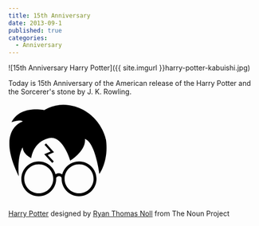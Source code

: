 ```yaml
---
title: 15th Anniversary
date: 2013-09-1
published: true
categories:
  - Anniversary
---
```


![15th Anniversary Harry Potter]({{ site.imgurl }}harry-potter-kabuishi.jpg)

Today is 15th Anniversary of the American release of the Harry Potter and the Sorcerer's stone by J. K. Rowling.

<svg xmlns="http://www.w3.org/2000/svg" xmlns:xlink="http://www.w3.org/1999/xlink" version="1.1" x="0px" y="0px" width="200px" height="200px" viewBox="0 0 100 100" enable-background="new 0 0 100 100" xml:space="preserve">
<g id="Captions">
	<rect x="-192" width="185" height="99"/>
	<rect y="-36" width="100" height="30"/>
	<text transform="matrix(1 0 0 1 66 -19.5)" fill="#000000" font-family="'Helvetica'" font-size="2.4">http://thenounproject.com</text>
	<text transform="matrix(1 0 0 1 7.166 -24.5)"><tspan x="0" y="0" fill="#000000" font-family="'Helvetica-Bold'" font-size="6.1578">The Noun Project</tspan><tspan x="1.12" y="4.8" fill="#000000" font-family="'Helvetica-Bold'" font-size="4">Icon Template</tspan></text>
	<text transform="matrix(1 0 0 1 -178.5 10.5)" fill="#000000" font-family="'Helvetica-Bold'" font-size="6.1578">Reminders</text>
	<line fill="#000000" stroke="#FFFFFF" stroke-miterlimit="10" x1="8" y1="-14.5" x2="18" y2="-14.5"/>
	<line fill="#000000" stroke="#FFFFFF" stroke-miterlimit="10" x1="-179" y1="16.5" x2="-162" y2="16.5"/>
	<g>
		<g>
			<g>
				<rect x="-170.802" y="31.318" fill="#000000" width="8.721" height="8.642"/>
				<path fill="#000000" d="M-164.455,42.312h4.747v-4.703h-4.747V42.312z M-159.266,42.749h-5.63V37.17h5.63V42.749      L-159.266,42.749z M-166.221,44.062h8.279v-8.203h-8.279V44.062L-166.221,44.062z M-157.5,44.5h-9.163v-9.079h9.163V44.5      L-157.5,44.5z"/>
				<polygon fill="#000000" points="-166.149,44.133 -166.292,43.991 -158.013,35.787 -157.871,35.929     "/>
			</g>
		</g>
	</g>
	<rect x="-179" y="58" fill="none" width="35" height="32.5"/>
	<text transform="matrix(1 0 0 1 -179 60.1572)"><tspan x="0" y="0" fill="#000000" font-family="'Helvetica-Bold'" font-size="3">Strokes</tspan><tspan x="0" y="5" fill="#000000" font-family="'Helvetica'" font-size="2.4">Try to keep strokes at 4px</tspan><tspan x="0" y="10" fill="#000000" font-family="'Helvetica'" font-size="2.4">Minimum stroke weight is 2px</tspan><tspan x="0" y="14.5" fill="#000000" font-family="'Helvetica'" font-size="2.4">For thicker strokes use even </tspan><tspan x="0" y="17.5" fill="#000000" font-family="'Helvetica'" font-size="2.4">numbers: 6px, 8px etc.</tspan><tspan x="0" y="22" fill="#000000" font-family="'Helvetica-Bold'" font-size="2.4">Remember to expand strokes </tspan><tspan x="0" y="25" fill="#000000" font-family="'Helvetica-Bold'" font-size="2.4">before saving as an SVG </tspan></text>
	<rect x="-136.5" y="58" fill="none" width="35" height="32.5"/>
	<text transform="matrix(1 0 0 1 -136.5 60.1572)"><tspan x="0" y="0" fill="#000000" font-family="'Helvetica-Bold'" font-size="3">Size</tspan><tspan x="0" y="5" fill="#000000" font-family="'Helvetica'" font-size="2.4">Cannot be wider or taller than </tspan><tspan x="0" y="8.5" fill="#000000" font-family="'Helvetica'" font-size="2.4">100px (artboard size)</tspan><tspan x="0" y="13.5" fill="#000000" font-family="'Helvetica'" font-size="2.4">Scale your icon to fill as much of </tspan><tspan x="0" y="16.5" fill="#000000" font-family="'Helvetica'" font-size="2.4">the artboard as possible</tspan></text>
	<rect x="-94" y="58" fill="none" width="35" height="32.5"/>
	<text transform="matrix(1 0 0 1 -94 60.1572)"><tspan x="0" y="0" fill="#000000" font-family="'Helvetica-Bold'" font-size="3">Ungroup</tspan><tspan x="0" y="5" fill="#000000" font-family="'Helvetica'" font-size="2.4">If your design has more than one </tspan><tspan x="0" y="8" fill="#000000" font-family="'Helvetica'" font-size="2.4">shape, make sure to ungroup</tspan></text>
	<rect x="-50" y="58" fill="none" width="35" height="32.5"/>
	<text transform="matrix(1 0 0 1 -50 60.1572)"><tspan x="0" y="0" fill="#000000" font-family="'Helvetica-Bold'" font-size="3">Save as</tspan><tspan x="0" y="5" fill="#000000" font-family="'Helvetica'" font-size="2.4">Save as .SVG and make sure </tspan><tspan x="0" y="8" fill="#000000" font-family="'Helvetica'" font-size="2.4">&#8220;Use Artboards&#8221; is checked</tspan></text>
	<text transform="matrix(1.0074 0 0 1 -125.542 30.5933)" fill="#000000" font-family="'Helvetica'" font-size="2.5731">100px</text>
	<text transform="matrix(1.0074 0 0 1 -41 39)" fill="#000000" font-family="'Helvetica-Bold'" font-size="5.1462">.SVG</text>
	<rect x="-126.514" y="34.815" fill="#000000" width="10.261" height="10.185"/>
	<rect x="-126.477" y="31.766" fill="#000000" width="0.522" height="2.337"/>
	<rect x="-116.812" y="31.766" fill="#000000" width="0.523" height="2.337"/>
	<rect x="-127" y="32.337" fill="#000000" width="11.233" height="0.572"/>
	<g>
		<rect x="-83.805" y="33.844" fill="#000000" width="10.305" height="10.156"/>
		<rect x="-76.809" y="28.707" fill="#000000" width="3.308" height="3.261"/>
	</g>
	<rect x="-178.5" y="22.5" fill="#000000" stroke="#FFFFFF" stroke-miterlimit="10" width="30" height="30"/>
	<rect x="-136.5" y="22.5" fill="#000000" stroke="#FFFFFF" stroke-miterlimit="10" width="30" height="30"/>
	<rect x="-93.5" y="22.5" fill="#000000" stroke="#FFFFFF" stroke-miterlimit="10" width="30" height="30"/>
	<rect x="-49.5" y="22.5" fill="#000000" stroke="#FFFFFF" stroke-miterlimit="10" width="30" height="30"/>
</g>
<g id="Your_Icon">
	<path d="M70.978,58.982c-8.118,0-14.946,5.562-16.918,13.068c-1.698-1.285-3.435-1.271-4.286-1.143   c-0.875,0.134-1.668,0.517-2.381,0.996c-2.022-7.434-8.814-12.922-16.878-12.922c-9.658,0-17.511,7.854-17.511,17.509   S20.856,94,30.514,94c9.655,0,17.509-7.854,17.509-17.509c0-0.29-0.031-0.572-0.043-0.858l0.012,0.002   c0.153-0.733,1.044-1.637,2.22-1.813c1.234-0.189,2.851,0.305,3.218,1.776c-0.012,0.223,0.036,0.673,0.036,0.896   C53.466,86.146,61.322,94,70.978,94c9.653,0,17.507-7.854,17.507-17.507C88.484,66.836,80.631,58.982,70.978,58.982z    M30.514,91.054c-8.03,0-14.564-6.532-14.564-14.562c0-8.033,6.534-14.561,14.564-14.561c8.029,0,14.562,6.527,14.562,14.561   C45.077,84.521,38.543,91.054,30.514,91.054z M70.978,91.054c-8.033,0-14.565-6.529-14.565-14.561   c0-8.033,6.532-14.562,14.565-14.562c8.031,0,14.56,6.529,14.56,14.562C85.537,84.524,79.009,91.054,70.978,91.054z"/>
	<path d="M40.51,35.616c13.899-3.925,21.624,22.547,21.624,22.547s16.243-10.137,14.707-21.757   c10.441,3.32,14.551,35.087,14.551,35.087s9.549-12.908,6.594-34.309C95.701,24.88,82.44,2.669,55.2,1.956   c-11.37,0.197-19.111,5.42-19.111,5.42s-24.07-5.42-32.946,12.123c10.269-3.422,11.268-0.571,11.268-0.571   s-27.364,7.525-3.916,55.015c0,0-2.143-19.025,3.838-29.023c0.654,7.465,8.644,10.741,8.644,10.741S24.591,39.374,40.51,35.616z"/>
	<polygon points="44.023,60.463 36.024,51.753 42.339,48.971 36.307,42.267 37.865,40.863 45.834,49.722 39.548,52.491    45.567,59.046  "/>
</g>
</svg>

<a href="http://thenounproject.com/noun/harry-potter/#icon-No7729" target="_blank">Harry Potter</a> designed by <a href="http://thenounproject.com/rtnoll" target="_blank">Ryan Thomas Noll</a> from The Noun Project

